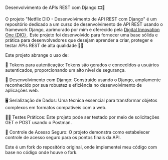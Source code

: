 Desenvolvimento de APIs REST com Django 🎞️🔐

O projeto "Netflix DIO - Desenvolvimento de API REST com Django" é um repositório dedicado a um curso de desenvolvimento de API REST usando o framework Django, aprimorado por mim e oferecido pela <a href="https://www.dio.me/"> Digital Innovation One (DIO) </a>. Este projeto foi desenvolvido para fornecer uma base sólida e prática para desenvolvedores que desejam aprender a criar, proteger e testar APIs REST de alta qualidade 🔐🔏

Este projeto abrange o uso de:

🔐 Tokens para autenticação: Tokens são gerados e concedidos a usuários autenticados, proporcionando um alto nível de segurança.

🐍 Desenvolvimento com Django: Construído usando o Django, amplamente reconhecido por sua robustez e eficiência no desenvolvimento de aplicações web.

🖥️ Serialização de Dados: Uma técnica essencial para transformar objetos complexos em formatos compatíveis com a web.

✍🏽 Testes Práticos: Este projeto pode ser testado por meio de solicitações GET e POST usando o Postman.

🚓 Controle de Acesso Seguro: O projeto demonstra como estabelecer controle de acesso seguro para os pontos finais da API.

Este é um fork do repositório original, onde implementei meu código com base no código onde houve o fork.
